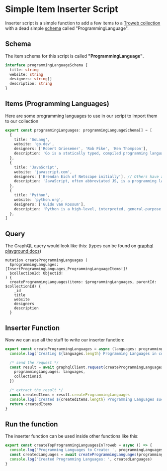 # Simple Item Inserter Script

Inserter script is a simple function to add a few items to a [Troweb collection](https://nightly.docs.troweb.com/concepts/content-management/collection) with a dead simple [schema](https://nightly.docs.troweb.com/concepts/schema/) called "ProgrammingLanguage".

## Schema
The item schema for this script is called **"ProgrammingLanguage"**.
```ts
interface programmingLanguageSchema {
  title: string
  website: string
  designers: string[]
  description: string
}
```


## Items (Programming Languages)
Here are some programming languages to use in our script to import them to our collection
```ts
export const programmingLanguages: programmingLanguageSchema[] = [
  {
    title: 'GoLang',
    website: 'go.dev',
    designers: ['Robert Griesemer', 'Rob Pike', 'Ken Thompson'],
    description: 'Go is a statically typed, compiled programming language designed at Google by Robert Griesemer, Rob Pike, and Ken Thompson. It is syntactically similar to C, but with memory safety, garbage collection, structural typing, and CSP-style concurrency.',
  },
  {
    title: 'JavaScript',
    website: 'javascript.com',
    designers: ['Brendan Eich of Netscape initially'], // Others have also contributed to the ECMAScript standard
    description: 'JavaScript, often abbreviated JS, is a programming language that is one of the core technologies of the World Wide Web, alongside HTML and CSS. Over 97% of websites use JavaScript on the client side for web page behavior, often incorporating third-party libraries.',
  },
  {
    title: 'Python',
    website: 'python.org',
    designers: ['Guido van Rossum'],
    description: 'Python is a high-level, interpreted, general-purpose programming language. Its design philosophy emphasizes code readability with the use of significant indentation. Python is dynamically-typed and garbage-collected.',
  },
]
```


## Query
The GraphQL query would look like this: (types can be found on [graphql playground docs](https://docs.troweb.com/developer/api/#graphql-playground))
```gql
mutation createProgrammingLanguages (
  $programmingLanguages: [InsertProgrammingLanguages_ProgrammingLanguageItems!]!
  $collectionId: ObjectId!
) {
  createProgrammingLanguages(items: $programmingLanguages, parentId: $collectionId) {
    _id
    title
    website
    designers
    description
  }
```


## Inserter Function
Now we can use all the stuff to write our inserter function:
```ts
export const createProgrammingLanguages = async (languages: programmingLanguageSchema[], collectionId: string) => {
  console.log(`Creating ${languages.length} Programming Languages in collection ${collectionId}`)

  /* send the request */
  const result = await graphqlClient.request(createProgrammingLanguagesQuery, {
    programmingLanguages: languages,
    collectionId,
  })

  /* extract the result */
  const createdItems = result.createProgrammingLanguages
  console.log(`Created ${createdItems.length} Programming Languages successfully`)
  return createdItems
}
```


## Run the function
The inserter function can be used inside other functions like this:
```ts
export const createTopProgrammingLanguagesInTroweb = async () => {
  console.log('Programming Languages to Create: ', programmingLanguages)
  const createdLanguages = await createProgrammingLanguages(programmingLanguages, TARGET_COLLECTION_ID)
  console.log('Created Programming Languages: ', createdLanguages)
}
```
